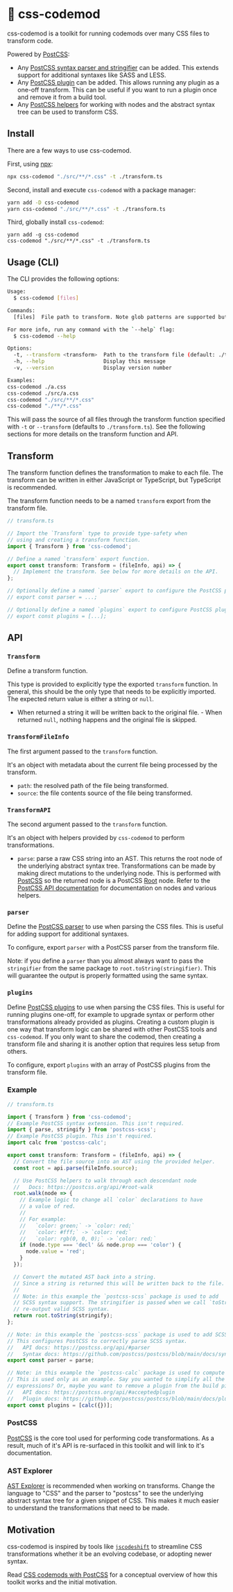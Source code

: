 # :snake: css-codemod

css-codemod is a toolkit for running codemods over many CSS files to transform code.

Powered by [PostCSS](https://postcss.org):

- Any [PostCSS syntax parser and stringifier](https://github.com/postcss/postcss/blob/main/docs/syntax.md) can be added. This extends support for additional syntaxes like SASS and LESS.
- Any [PostCSS plugin](https://github.com/postcss/postcss/blob/main/docs/plugins.md) can be added. This allows running any plugin as a one-off transform. This can be useful if you want to run a plugin once and remove it from a build tool.
- Any [PostCSS helpers](https://postcss.org/api/) for working with nodes and the abstract syntax tree can be used to transform CSS.

## Install

There are a few ways to use css-codemod.

First, using [npx](https://www.npmjs.com/package/npx):

```bash
npx css-codemod "./src/**/*.css" -t ./transform.ts
```

Second, install and execute `css-codemod` with a package manager:

```bash
yarn add -D css-codemod
yarn css-codemod "./src/**/*.css" -t ./transform.ts
```

Third, globally install `css-codemod`:

```
yarn add -g css-codemod
css-codemod "./src/**/*.css" -t ./transform.ts
```

## Usage (CLI)

The CLI provides the following options:

```bash
Usage:
  $ css-codemod [files]

Commands:
  [files]  File path to transform. Note glob patterns are supported but must be wrapped in quotes.

For more info, run any command with the `--help` flag:
  $ css-codemod --help

Options:
  -t, --transform <transform>  Path to the transform file (default: ./transform.ts)
  -h, --help                   Display this message
  -v, --version                Display version number

Examples:
css-codemod ./a.css
css-codemod ./src/a.css
css-codemod "./src/**/*.css"
css-codemod "./**/*.css"
```

This will pass the source of all files through the transform function specified with `-t` or `--transform` (defaults to `./transform.ts`). See the following sections for more details on the transform function and API.

## Transform

The transform function defines the transformation to make to each file. The transform can be written in either JavaScript or TypeScript, but TypeScript is recommended.

The transform function needs to be a named `transform` export from the transform file.

```ts
// transform.ts

// Import the `Transform` type to provide type-safety when
// using and creating a transform function.
import { Transform } from 'css-codemod';

// Define a named `transform` export function.
export const transform: Transform = (fileInfo, api) => {
  // Implement the transform. See below for more details on the API.
};

// Optionally define a named `parser` export to configure the PostCSS parser.
// export const parser = ...;

// Optionally define a named `plugins` export to configure PostCSS plugins.
// export const plugins = [...];
```

## API

### `Transform`

Define a transform function.

This type is provided to explicitly type the exported `transform` function. In general, this should be the only type that needs to be explicitly imported. The expected return value is either a string or `null`.

- When returned a string it will be written back to the original file. - When returned `null`, nothing happens and the original file is skipped.

### `TransformFileInfo`

The first argument passed to the `transform` function.

It's an object with metadata about the current file being processed by the transform.

- `path`: the resolved path of the file being transformed.
- `source`: the file contents source of the file being transformed.

### `TransformAPI`

The second argument passed to the `transform` function.

It's an object with helpers provided by `css-codemod` to perform transformations.

- `parse`: parse a raw CSS string into an AST. This returns the root node of the underlying abstract syntax tree. Transformations can be made by making direct mutations to the underlying node. This is performed with [PostCSS](https://postcss.org/) so the returned node is a PostCSS [Root](https://postcss.org/api/#root) node. Refer to the [PostCSS API documentation](https://postcss.org/api/) for documentation on nodes and various helpers.

### `parser`

Define the [PostCSS parser](https://postcss.org/api/#parser) to use when parsing the CSS files. This is useful for adding support for additional syntaxes.

To configure, export `parser` with a PostCSS parser from the transform file.

Note: if you define a `parser` than you almost always want to pass the `stringifier` from the same package to `root.toString(stringifier)`. This will guarantee the output is properly formatted using the same syntax.

### `plugins`

Define [PostCSS plugins]() to use when parsing the CSS files. This is useful for running plugins one-off, for example to upgrade syntax or perform other transformations already provided as plugins. Creating a custom plugin is one way that transform logic can be shared with other PostCSS tools and `css-codemod`. If you only want to share the codemod, then creating a transform file and sharing it is another option that requires less setup from others.

To configure, export `plugins` with an array of PostCSS plugins from the transform file.

### Example

```ts
// transform.ts

import { Transform } from 'css-codemod';
// Example PostCSS syntax extension. This isn't required.
import { parse, stringify } from 'postcss-scss';
// Example PostCSS plugin. This isn't required.
import calc from 'postcss-calc';

export const transform: Transform = (fileInfo, api) => {
  // Convert the file source into an AST using the provided helper.
  const root = api.parse(fileInfo.source);

  // Use PostCSS helpers to walk through each descendant node
  //   Docs: https://postcss.org/api/#root-walk
  root.walk(node => {
    // Example logic to change all `color` declarations to have
    // a value of red.
    //
    // For example:
    //   `color: green;` -> `color: red;`
    //   `color: #fff;` -> `color: red;`
    //   `color: rgb(0, 0, 0);` -> `color: red;`
    if (node.type === 'decl' && node.prop === 'color') {
      node.value = 'red';
    }
  });

  // Convert the mutated AST back into a string.
  // Since a string is returned this will be written back to the file.
  //
  // Note: in this example the `postcss-scss` package is used to add
  // SCSS syntax support. The stringifier is passed when we call `toString` to
  // re-output valid SCSS syntax.
  return root.toString(stringify);
};

// Note: in this example the `postcss-scss` package is used to add SCSS syntax support.
// This configures PostCSS to correctly parse SCSS syntax.
//   API docs: https://postcss.org/api/#parser
//   Syntax docs: https://github.com/postcss/postcss/blob/main/docs/syntax.md
export const parser = parse;

// Note: in this example the `postcss-calc` package is used to compute `calc` expressions.
// This is used only as an example. Say you wanted to simplify all the complex `calc`
// expressions? Or, maybe you want to remove a plugin from the build pipeline and run it once?
//   API docs: https://postcss.org/api/#acceptedplugin
//   Plugin docs: https://github.com/postcss/postcss/blob/main/docs/plugins.md
export const plugins = [calc({})];
```

### PostCSS

[PostCSS](https://postcss.org) is the core tool used for performing code transformations. As a result, much of it's API is re-surfaced in this toolkit and will link to it's documentation.

### AST Explorer

[AST Explorer](https://astexplorer.net) is recommended when working on transforms. Change the language to "CSS" and the parser to "postcss" to see the underlying abstract syntax tree for a given snippet of CSS. This makes it much easier to understand the transformations that need to be made.

## Motivation

css-codemod is inspired by tools like [`jscodeshift`](https://github.com/facebook/jscodeshift) to streamline CSS transformations whether it be an evolving codebase, or adopting newer syntax.

Read [CSS codemods with PostCSS](https://www.skovy.dev/blog/css-codemods-with-postcss) for a conceptual overview of how this toolkit works and the initial motivation.
